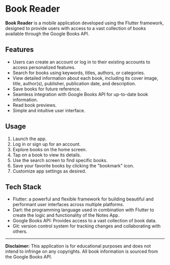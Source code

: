 # Book Reader

**Book Reader** is a mobile application developed using the Flutter framework, designed to provide users with access to a vast collection of books available through the Google Books API.

## Features

- Users can create an account or log in to their existing accounts to access personalized features.
- Search for books using keywords, titles, authors, or categories.
- View detailed information about each book, including its cover image, title, author(s), publisher, publication date, and description.
- Save books for future reference.
- Seamless integration with Google Books API for up-to-date book information.
- Read book previews.
- Simple and intuitive user interface.

## Usage

1. Launch the app.
2. Log in or sign up for an account.
3. Explore books on the home screen.
4. Tap on a book to view its details.
5. Use the search screen to find specific books.
6. Save your favorite books by clicking the "bookmark" icon.
7. Customize app settings as desired.

## Tech Stack

- Flutter: a powerful and flexible framework for building beautiful and performant user interfaces across multiple platforms.
- Dart: the programming language used in combination with Flutter to create the logic and functionality of the Notes App.
- Google Books API: Provides access to a vast collection of book data.
- Git: version control system for tracking changes and collaborating with others.

---

**Disclaimer:** This application is for educational purposes and does not intend to infringe on any copyrights. All book information is sourced from the Google Books API.
